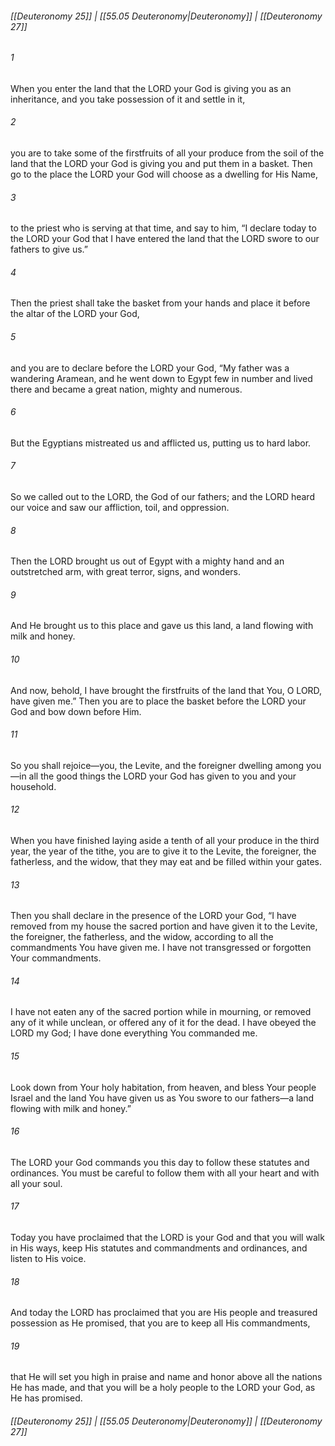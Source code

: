 
###### [[Deuteronomy 25]] | [[55.05 Deuteronomy|Deuteronomy]] | [[Deuteronomy 27]]

###### 1
When you enter the land that the LORD your God is giving you as an inheritance, and you take possession of it and settle in it,
###### 2
you are to take some of the firstfruits of all your produce from the soil of the land that the LORD your God is giving you and put them in a basket. Then go to the place the LORD your God will choose as a dwelling for His Name,
###### 3
to the priest who is serving at that time, and say to him, “I declare today to the LORD your God that I have entered the land that the LORD swore to our fathers to give us.”
###### 4
Then the priest shall take the basket from your hands and place it before the altar of the LORD your God,
###### 5
and you are to declare before the LORD your God, “My father was a wandering Aramean, and he went down to Egypt few in number and lived there and became a great nation, mighty and numerous.
###### 6
But the Egyptians mistreated us and afflicted us, putting us to hard labor.
###### 7
So we called out to the LORD, the God of our fathers; and the LORD heard our voice and saw our affliction, toil, and oppression.
###### 8
Then the LORD brought us out of Egypt with a mighty hand and an outstretched arm, with great terror, signs, and wonders.
###### 9
And He brought us to this place and gave us this land, a land flowing with milk and honey.
###### 10
And now, behold, I have brought the firstfruits of the land that You, O LORD, have given me.” Then you are to place the basket before the LORD your God and bow down before Him.
###### 11
So you shall rejoice—you, the Levite, and the foreigner dwelling among you—in all the good things the LORD your God has given to you and your household.
###### 12
When you have finished laying aside a tenth of all your produce in the third year, the year of the tithe, you are to give it to the Levite, the foreigner, the fatherless, and the widow, that they may eat and be filled within your gates.
###### 13
Then you shall declare in the presence of the LORD your God, “I have removed from my house the sacred portion and have given it to the Levite, the foreigner, the fatherless, and the widow, according to all the commandments You have given me. I have not transgressed or forgotten Your commandments.
###### 14
I have not eaten any of the sacred portion while in mourning, or removed any of it while unclean, or offered any of it for the dead. I have obeyed the LORD my God; I have done everything You commanded me.
###### 15
Look down from Your holy habitation, from heaven, and bless Your people Israel and the land You have given us as You swore to our fathers—a land flowing with milk and honey.”
###### 16
The LORD your God commands you this day to follow these statutes and ordinances. You must be careful to follow them with all your heart and with all your soul.
###### 17
Today you have proclaimed that the LORD is your God and that you will walk in His ways, keep His statutes and commandments and ordinances, and listen to His voice.
###### 18
And today the LORD has proclaimed that you are His people and treasured possession as He promised, that you are to keep all His commandments,
###### 19
that He will set you high in praise and name and honor above all the nations He has made, and that you will be a holy people to the LORD your God, as He has promised.

###### [[Deuteronomy 25]] | [[55.05 Deuteronomy|Deuteronomy]] | [[Deuteronomy 27]]
